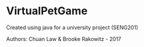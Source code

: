 # VirtualPetGame
Created using java for a university project (SENG201)

Authors: Chuan Law & Brooke Rakowitz - 2017
